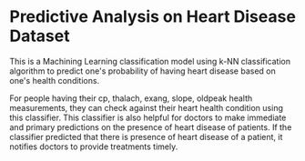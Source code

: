 # Predictive Analysis on Heart Disease Dataset

This is a Machining Learning classification model using k-NN classification algorithm to predict one's probability of having heart disease based on one's health conditions.

For people having their cp, thalach, exang, slope, oldpeak health measurements, they can check against their heart health condition using this classifier. This classifier is also helpful for doctors to make immediate and primary predictions on the presence of heart disease of patients. If the classifier predicted that there is presence of heart disease of a patient, it notifies doctors to provide treatments timely.
